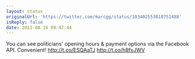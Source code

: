 ```yaml
---
layout: status
originalUrl: 'https://twitter.com/marcgg/status/103402553810751488'
isReply: false
date: 2011-08-16 09:47:44
---
```


You can see politicians' opening hours & payment options via the Facebook API. Convenient! http://t.co/ESQAaTJ  http://t.co/h8fxJWV
